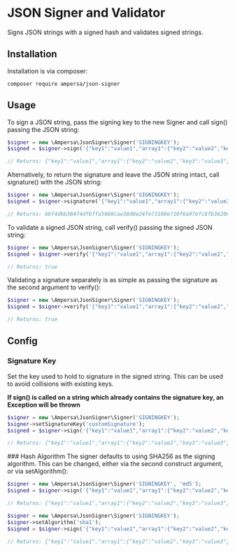 # JSON Signer and Validator
Signs JSON strings with a signed hash and validates signed strings.

## Installation
Installation is via composer:
```
composer require ampersa/json-signer
```

## Usage
To sign a JSON string, pass the signing key to the new Signer and call sign() passing the JSON string:
```php
$signer = new \Ampersa\JsonSigner\Signer('SIGNINGKEY');
$signed = $signer->sign('{"key1":"value1","array1":{"key2":"value2","key3":"value3"}}');

// Returns: {"key1":"value1","array1":{"key2":"value2","key3":"value3"},"__s":"6bf4dbb38474dfbffa5980cae38d0e24fe73100e710f6a97efc8fb3620655ab0"}
```

Alternatively, to return the signature and leave the JSON string intact, call signature() with the JSON string:
```php
$signer = new \Ampersa\JsonSigner\Signer('SIGNINGKEY');
$signed = $signer->signature('{"key1":"value1","array1":{"key2":"value2","key3":"value3"}}');

// Returns: 6bf4dbb38474dfbffa5980cae38d0e24fe73100e710f6a97efc8fb3620655ab0
```

To validate a signed JSON string, call verify() passing the signed JSON string:
```php
$signer = new \Ampersa\JsonSigner\Signer('SIGNINGKEY');
$signed = $signer->verify('{"key1":"value1","array1":{"key2":"value2","key3":"value3"},"__s":"6bf4dbb38474dfbffa5980cae38d0e24fe73100e710f6a97efc8fb3620655ab0"}');

// Returns: true
```

Validating a signature separately is as simple as passing the signature as the second argument to verify():
```php
$signer = new \Ampersa\JsonSigner\Signer('SIGNINGKEY');
$signed = $signer->verify('{"key1":"value1","array1":{"key2":"value2","key3":"value3"}}', '6bf4dbb38474dfbffa5980cae38d0e24fe73100e710f6a97efc8fb3620655ab0');

// Returns: true
```

## Config

### Signature Key
Set the key used to hold to signature in the signed string. This can be used to avoid collisions with existing keys. 

**If sign() is called on a string which already contains the signature key, an Exception will be thrown**
```php
$signer = new \Ampersa\JsonSigner\Signer('SIGNINGKEY');
$signer->setSignatureKey('customSignature');
$signed = $signer->sign('{"key1":"value1","array1":{"key2":"value2","key3":"value3"}}');

// Returns: {"key1":"value1","array1":{"key2":"value2","key3":"value3"},"customSignature":"6bf4dbb38474dfbffa5980cae38d0e24fe73100e710f6a97efc8fb3620655ab0"}
```

### Hash Algorithm
The signer defaults to using SHA256 as the signing algorithm. This can be changed, either via the second construct argument, or via setAlgorithm():
```php
$signer = new \Ampersa\JsonSigner\Signer('SIGNINGKEY', 'md5');
$signed = $signer->sign('{"key1":"value1","array1":{"key2":"value2","key3":"value3"}}');

// Returns: {"key1":"value1","array1":{"key2":"value2","key3":"value3"},"__s":"2eedf7bd7c18ae0e8db2f6dc86f5df57"}

$signer = new \Ampersa\JsonSigner\Signer('SIGNINGKEY');
$signer->setAlgorithm('sha1');
$signed = $signer->sign('{"key1":"value1","array1":{"key2":"value2","key3":"value3"}}');

// Returns: {"key1":"value1","array1":{"key2":"value2","key3":"value3"},"__s":"e8d409703677aef50b897fa0e0cb7fc6898ae690"}
```

